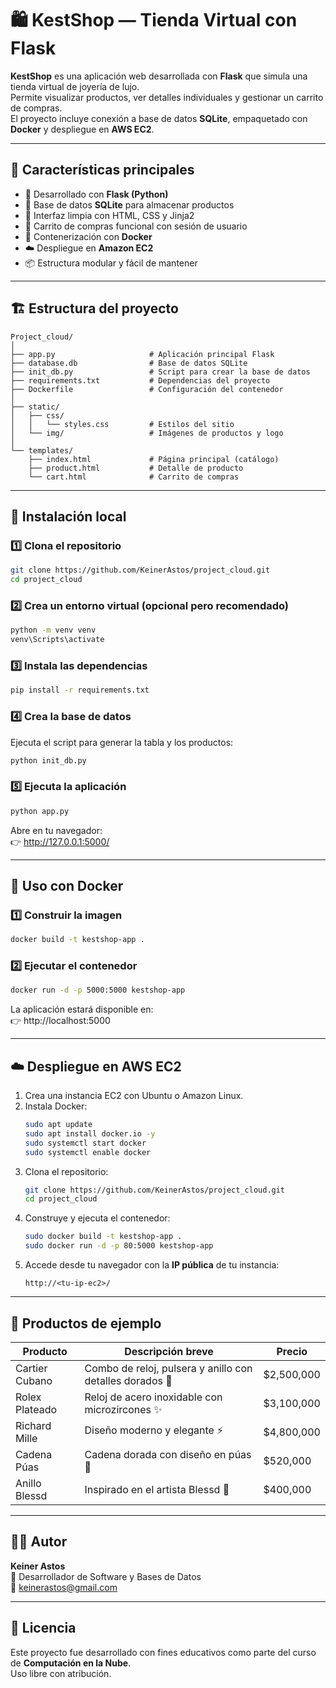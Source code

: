 # 🛍️ KestShop — Tienda Virtual con Flask

**KestShop** es una aplicación web desarrollada con **Flask** que simula una tienda virtual de joyería de lujo.  
Permite visualizar productos, ver detalles individuales y gestionar un carrito de compras.  
El proyecto incluye conexión a base de datos **SQLite**, empaquetado con **Docker** y despliegue en **AWS EC2**.

---

## 🚀 Características principales

- 🧩 Desarrollado con **Flask (Python)**  
- 💾 Base de datos **SQLite** para almacenar productos  
- 🎨 Interfaz limpia con HTML, CSS y Jinja2  
- 🛒 Carrito de compras funcional con sesión de usuario  
- 🐳 Contenerización con **Docker**  
- ☁️ Despliegue en **Amazon EC2**  
- 📦 Estructura modular y fácil de mantener  

---

## 🏗️ Estructura del proyecto

```
Project_cloud/
│
├── app.py                     # Aplicación principal Flask
├── database.db                # Base de datos SQLite
├── init_db.py                 # Script para crear la base de datos
├── requirements.txt           # Dependencias del proyecto
├── Dockerfile                 # Configuración del contenedor
│
├── static/
│   ├── css/
│   │   └── styles.css         # Estilos del sitio
│   └── img/                   # Imágenes de productos y logo
│
└── templates/
    ├── index.html             # Página principal (catálogo)
    ├── product.html           # Detalle de producto
    └── cart.html              # Carrito de compras
```

---

## 🧱 Instalación local

### 1️⃣ Clona el repositorio
```bash
git clone https://github.com/KeinerAstos/project_cloud.git
cd project_cloud
```

### 2️⃣ Crea un entorno virtual (opcional pero recomendado)
```bash
python -m venv venv
venv\Scripts\activate
```

### 3️⃣ Instala las dependencias
```bash
pip install -r requirements.txt
```

### 4️⃣ Crea la base de datos
Ejecuta el script para generar la tabla y los productos:

```bash
python init_db.py
```

### 5️⃣ Ejecuta la aplicación
```bash
python app.py
```

Abre en tu navegador:  
👉 http://127.0.0.1:5000/

---

## 🐳 Uso con Docker

### 1️⃣ Construir la imagen
```bash
docker build -t kestshop-app .
```

### 2️⃣ Ejecutar el contenedor
```bash
docker run -d -p 5000:5000 kestshop-app
```

La aplicación estará disponible en:  
👉 http://localhost:5000

---

## ☁️ Despliegue en AWS EC2

1. Crea una instancia EC2 con Ubuntu o Amazon Linux.  
2. Instala Docker:
   ```bash
   sudo apt update
   sudo apt install docker.io -y
   sudo systemctl start docker
   sudo systemctl enable docker
   ```
3. Clona el repositorio:
   ```bash
   git clone https://github.com/KeinerAstos/project_cloud.git
   cd project_cloud
   ```
4. Construye y ejecuta el contenedor:
   ```bash
   sudo docker build -t kestshop-app .
   sudo docker run -d -p 80:5000 kestshop-app
   ```
5. Accede desde tu navegador con la **IP pública** de tu instancia:
   ```
   http://<tu-ip-ec2>/
   ```

---

## 💎 Productos de ejemplo

| Producto         | Descripción breve                                         | Precio     |
|------------------|-----------------------------------------------------------|-------------|
| Cartier Cubano   | Combo de reloj, pulsera y anillo con detalles dorados 💎  | $2,500,000 |
| Rolex Plateado   | Reloj de acero inoxidable con microzircones ✨             | $3,100,000 |
| Richard Mille    | Diseño moderno y elegante ⚡️                              | $4,800,000 |
| Cadena Púas      | Cadena dorada con diseño en púas 💎                       | $520,000   |
| Anillo Blessd    | Inspirado en el artista Blessd 💍                         | $400,000   |

---

## 🧑‍💻 Autor

**Keiner Astos**  
💼 Desarrollador de Software y Bases de Datos  
📧 keinerastos@gmail.com

---

## 📜 Licencia

Este proyecto fue desarrollado con fines educativos como parte del curso de **Computación en la Nube**.  
Uso libre con atribución.
